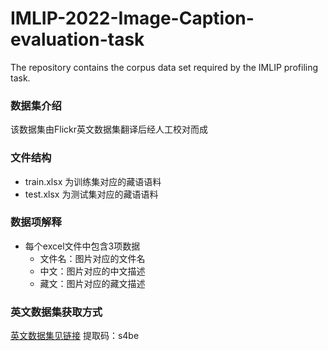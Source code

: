 # IMLIP-2022-Image-Caption-evaluation-task
The repository contains the corpus data set required by the IMLIP profiling task.
### 数据集介绍  
该数据集由Flickr英文数据集翻译后经人工校对而成  
### 文件结构  
- train.xlsx 为训练集对应的藏语语料  
- test.xlsx 为测试集对应的藏语语料  
### 数据项解释  
- 每个excel文件中包含3项数据  
  - 文件名：图片对应的文件名  
  - 中文：图片对应的中文描述  
  - 藏文：图片对应的藏文描述  
### 英文数据集获取方式
[英文数据集见链接](https://pan.baidu.com/s/1LRlQUL1MRipPL4MLOdExzg)
提取码：s4be
